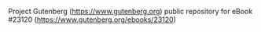 Project Gutenberg (https://www.gutenberg.org) public repository for eBook #23120 (https://www.gutenberg.org/ebooks/23120)
